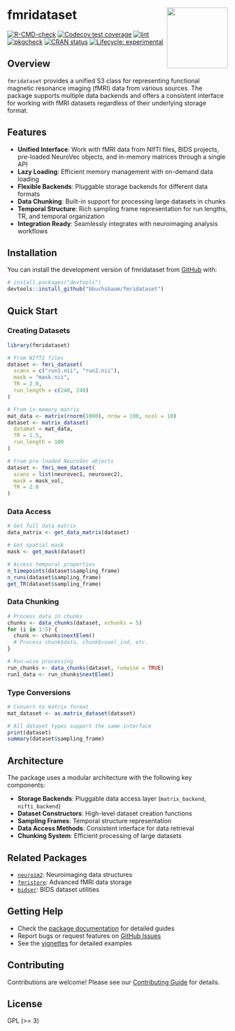 # fmridataset <img src="man/figures/logo.png" align="right" height="139" />

<!-- badges: start -->
[![R-CMD-check](https://github.com/bbuchsbaum/fmridataset/actions/workflows/R-CMD-check.yaml/badge.svg)](https://github.com/bbuchsbaum/fmridataset/actions/workflows/R-CMD-check.yaml)
[![Codecov test coverage](https://codecov.io/gh/bbuchsbaum/fmridataset/branch/main/graph/badge.svg)](https://app.codecov.io/gh/bbuchsbaum/fmridataset?branch=main)
[![lint](https://github.com/bbuchsbaum/fmridataset/actions/workflows/lint.yaml/badge.svg)](https://github.com/bbuchsbaum/fmridataset/actions/workflows/lint.yaml)
[![pkgcheck](https://github.com/bbuchsbaum/fmridataset/workflows/pkgcheck/badge.svg)](https://github.com/bbuchsbaum/fmridataset/actions?query=workflow%3Apkgcheck)
[![CRAN status](https://www.r-pkg.org/badges/version/fmridataset)](https://CRAN.R-project.org/package=fmridataset)
[![Lifecycle: experimental](https://img.shields.io/badge/lifecycle-experimental-orange.svg)](https://lifecycle.r-lib.org/articles/stages.html#experimental)
<!-- badges: end -->

## Overview

`fmridataset` provides a unified S3 class for representing functional magnetic resonance imaging (fMRI) data from various sources. The package supports multiple data backends and offers a consistent interface for working with fMRI datasets regardless of their underlying storage format.

## Features

- **Unified Interface**: Work with fMRI data from NIfTI files, BIDS projects, pre-loaded NeuroVec objects, and in-memory matrices through a single API
- **Lazy Loading**: Efficient memory management with on-demand data loading
- **Flexible Backends**: Pluggable storage backends for different data formats
- **Data Chunking**: Built-in support for processing large datasets in chunks
- **Temporal Structure**: Rich sampling frame representation for run lengths, TR, and temporal organization
- **Integration Ready**: Seamlessly integrates with neuroimaging analysis workflows

## Installation

You can install the development version of fmridataset from [GitHub](https://github.com/) with:

``` r
# install.packages("devtools")
devtools::install_github("bbuchsbaum/fmridataset")
```

## Quick Start

### Creating Datasets

```r
library(fmridataset)

# From NIfTI files
dataset <- fmri_dataset(
  scans = c("run1.nii", "run2.nii"),
  mask = "mask.nii", 
  TR = 2.0,
  run_length = c(240, 240)
)

# From in-memory matrix
mat_data <- matrix(rnorm(1000), nrow = 100, ncol = 10)
dataset <- matrix_dataset(
  datamat = mat_data,
  TR = 1.5, 
  run_length = 100
)

# From pre-loaded NeuroVec objects  
dataset <- fmri_mem_dataset(
  scans = list(neurovec1, neurovec2),
  mask = mask_vol,
  TR = 2.0
)
```

### Data Access

```r
# Get full data matrix
data_matrix <- get_data_matrix(dataset)

# Get spatial mask
mask <- get_mask(dataset)

# Access temporal properties
n_timepoints(dataset$sampling_frame)
n_runs(dataset$sampling_frame)
get_TR(dataset$sampling_frame)
```

### Data Chunking

```r
# Process data in chunks
chunks <- data_chunks(dataset, nchunks = 5)
for (i in 1:5) {
  chunk <- chunks$nextElem()
  # Process chunk$data, chunk$voxel_ind, etc.
}

# Run-wise processing
run_chunks <- data_chunks(dataset, runwise = TRUE)
run1_data <- run_chunks$nextElem()
```

### Type Conversions

```r
# Convert to matrix format
mat_dataset <- as.matrix_dataset(dataset)

# All dataset types support the same interface
print(dataset)
summary(dataset$sampling_frame)
```

## Architecture

The package uses a modular architecture with the following key components:

- **Storage Backends**: Pluggable data access layer (`matrix_backend`, `nifti_backend`)
- **Dataset Constructors**: High-level dataset creation functions
- **Sampling Frames**: Temporal structure representation
- **Data Access Methods**: Consistent interface for data retrieval
- **Chunking System**: Efficient processing of large datasets

## Related Packages

- [`neuroim2`](https://github.com/bbuchsbaum/neuroim2): Neuroimaging data structures
- [`fmristore`](https://github.com/bbuchsbaum/fmristore): Advanced fMRI data storage
- [`bidser`](https://github.com/bbuchsbaum/bidser): BIDS dataset utilities

## Getting Help

- Check the [package documentation](https://bbuchsbaum.github.io/fmridataset/) for detailed guides
- Report bugs or request features on [GitHub Issues](https://github.com/bbuchsbaum/fmridataset/issues)
- See the [vignettes](https://bbuchsbaum.github.io/fmridataset/articles/) for detailed examples

## Contributing

Contributions are welcome! Please see our [Contributing Guide](CONTRIBUTING.md) for details.

## License

GPL (>= 3) 